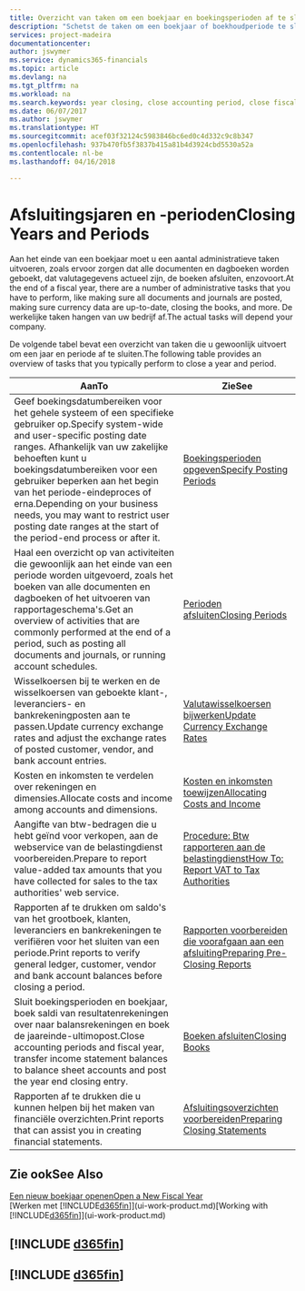 ```yaml
---
title: Overzicht van taken om een boekjaar en boekingsperioden af te sluiten | Microsoft Docs
description: "Schetst de taken om een boekjaar of boekhoudperiode te sluiten, bijvoorbeeld, ervoor zorgen dat documenten en dagboeken worden geboekt en banksaldi verifiëren."
services: project-madeira
documentationcenter: 
author: jswymer
ms.service: dynamics365-financials
ms.topic: article
ms.devlang: na
ms.tgt_pltfrm: na
ms.workload: na
ms.search.keywords: year closing, close accounting period, close fiscal year, bank account detailed trial balance
ms.date: 06/07/2017
ms.author: jswymer
ms.translationtype: HT
ms.sourcegitcommit: acef03f32124c5983846bc6ed0c4d332c9c8b347
ms.openlocfilehash: 937b470fb5f3837b415a81b4d3924cbd5530a52a
ms.contentlocale: nl-be
ms.lasthandoff: 04/16/2018

---
```

# <a name="closing-years-and-periods"></a><span data-ttu-id="b11a0-103">Afsluitingsjaren en -perioden</span><span class="sxs-lookup"><span data-stu-id="b11a0-103">Closing Years and Periods</span></span>
<span data-ttu-id="b11a0-104">Aan het einde van een boekjaar moet u een aantal administratieve taken uitvoeren, zoals ervoor zorgen dat alle documenten en dagboeken worden geboekt, dat valutagegevens actueel zijn, de boeken afsluiten, enzovoort.</span><span class="sxs-lookup"><span data-stu-id="b11a0-104">At the end of a fiscal year, there are a number of administrative tasks that you have to perform, like making sure all documents and journals are posted, making sure currency data are up-to-date, closing the books, and more.</span></span> <span data-ttu-id="b11a0-105">De werkelijke taken hangen van uw bedrijf af.</span><span class="sxs-lookup"><span data-stu-id="b11a0-105">The actual tasks will depend your company.</span></span>

<span data-ttu-id="b11a0-106">De volgende tabel bevat een overzicht van taken die u gewoonlijk uitvoert om een jaar en periode af te sluiten.</span><span class="sxs-lookup"><span data-stu-id="b11a0-106">The following table provides an overview of tasks that you typically perform to close a year and period.</span></span>

| <span data-ttu-id="b11a0-107">Aan</span><span class="sxs-lookup"><span data-stu-id="b11a0-107">To</span></span> | <span data-ttu-id="b11a0-108">Zie</span><span class="sxs-lookup"><span data-stu-id="b11a0-108">See</span></span> |
| --- | --- |
| <span data-ttu-id="b11a0-109">Geef boekingsdatumbereiken voor het gehele systeem of een specifieke gebruiker op.</span><span class="sxs-lookup"><span data-stu-id="b11a0-109">Specify system-wide and user-specific posting date ranges.</span></span> <span data-ttu-id="b11a0-110">Afhankelijk van uw zakelijke behoeften kunt u boekingsdatumbereiken voor een gebruiker beperken aan het begin van het periode-eindeproces of erna.</span><span class="sxs-lookup"><span data-stu-id="b11a0-110">Depending on your business needs, you may want to restrict user posting date ranges at the start of the period-end process or after it.</span></span> |[<span data-ttu-id="b11a0-111">Boekingsperioden opgeven</span><span class="sxs-lookup"><span data-stu-id="b11a0-111">Specify Posting Periods</span></span>](finance-how-specify-posting-periods.md) |
| <span data-ttu-id="b11a0-112">Haal een overzicht op van activiteiten die gewoonlijk aan het einde van een periode worden uitgevoerd, zoals het boeken van alle documenten en dagboeken of het uitvoeren van rapportageschema's.</span><span class="sxs-lookup"><span data-stu-id="b11a0-112">Get an overview of activities that are commonly performed at the end of a period, such as posting all documents and journals, or running account schedules.</span></span> |[<span data-ttu-id="b11a0-113">Perioden afsluiten</span><span class="sxs-lookup"><span data-stu-id="b11a0-113">Closing Periods</span></span>](year-how-complete-period-end-processes.md) |
| <span data-ttu-id="b11a0-114">Wisselkoersen bij te werken en de wisselkoersen van geboekte klant-, leveranciers- en bankrekeningposten aan te passen.</span><span class="sxs-lookup"><span data-stu-id="b11a0-114">Update currency exchange rates and adjust the exchange rates of posted customer, vendor, and bank account entries.</span></span> |[<span data-ttu-id="b11a0-115">Valutawisselkoersen bijwerken</span><span class="sxs-lookup"><span data-stu-id="b11a0-115">Update Currency Exchange Rates</span></span>](finance-how-update-currencies.md) |
| <span data-ttu-id="b11a0-116">Kosten en inkomsten te verdelen over rekeningen en dimensies.</span><span class="sxs-lookup"><span data-stu-id="b11a0-116">Allocate costs and income among accounts and dimensions.</span></span> |[<span data-ttu-id="b11a0-117">Kosten en inkomsten toewijzen</span><span class="sxs-lookup"><span data-stu-id="b11a0-117">Allocating Costs and Income</span></span>](year-allocate-costs-income.md) |
| <span data-ttu-id="b11a0-118">Aangifte van btw-bedragen die u hebt geïnd voor verkopen, aan de webservice van de belastingdienst voorbereiden.</span><span class="sxs-lookup"><span data-stu-id="b11a0-118">Prepare to report value-added tax amounts that you have collected for sales to the tax authorities' web service.</span></span> |[<span data-ttu-id="b11a0-119">Procedure: Btw rapporteren aan de belastingdienst</span><span class="sxs-lookup"><span data-stu-id="b11a0-119">How To: Report VAT to Tax Authorities</span></span>](finance-how-report-vat.md)|
| <span data-ttu-id="b11a0-120">Rapporten af te drukken om saldo's van het grootboek, klanten, leveranciers en bankrekeningen te verifiëren voor het sluiten van een periode.</span><span class="sxs-lookup"><span data-stu-id="b11a0-120">Print reports to verify general ledger, customer, vendor and bank account balances before closing a period.</span></span> |[<span data-ttu-id="b11a0-121">Rapporten voorbereiden die voorafgaan aan een afsluiting</span><span class="sxs-lookup"><span data-stu-id="b11a0-121">Preparing Pre-Closing Reports</span></span>](year-prepare-preclose-reports.md) |
| <span data-ttu-id="b11a0-122">Sluit boekingsperioden en boekjaar, boek saldi van resultatenrekeningen over naar balansrekeningen en boek de jaareinde-ultimopost.</span><span class="sxs-lookup"><span data-stu-id="b11a0-122">Close accounting periods and fiscal year, transfer income statement balances to balance sheet accounts and post the year end closing entry.</span></span> |[<span data-ttu-id="b11a0-123">Boeken afsluiten</span><span class="sxs-lookup"><span data-stu-id="b11a0-123">Closing Books</span></span>](year-close-books.md) |
| <span data-ttu-id="b11a0-124">Rapporten af te drukken die u kunnen helpen bij het maken van financiële overzichten.</span><span class="sxs-lookup"><span data-stu-id="b11a0-124">Print reports that can assist you in creating financial statements.</span></span> |[<span data-ttu-id="b11a0-125">Afsluitingsoverzichten voorbereiden</span><span class="sxs-lookup"><span data-stu-id="b11a0-125">Preparing Closing Statements</span></span>](year-prepare-close-statement.md) |

## <a name="see-also"></a><span data-ttu-id="b11a0-126">Zie ook</span><span class="sxs-lookup"><span data-stu-id="b11a0-126">See Also</span></span>
[<span data-ttu-id="b11a0-127">Een nieuw boekjaar openen</span><span class="sxs-lookup"><span data-stu-id="b11a0-127">Open a New Fiscal Year</span></span>](finance-how-open-new-fiscal-year.md)  
<span data-ttu-id="b11a0-128">[Werken met [!INCLUDE[d365fin](includes/d365fin_md.md)]](ui-work-product.md)</span><span class="sxs-lookup"><span data-stu-id="b11a0-128">[Working with [!INCLUDE[d365fin](includes/d365fin_md.md)]](ui-work-product.md)</span></span>

## [!INCLUDE [d365fin](includes/free_trial_md.md)]  
## [!INCLUDE [d365fin](includes/training_link_md.md)]

